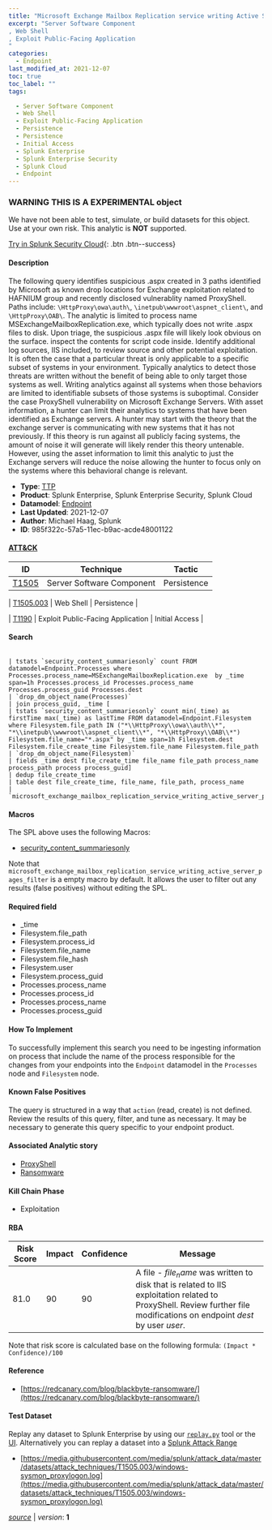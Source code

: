 ```yaml
---
title: "Microsoft Exchange Mailbox Replication service writing Active Server Pages"
excerpt: "Server Software Component
, Web Shell
, Exploit Public-Facing Application
"
categories:
  - Endpoint
last_modified_at: 2021-12-07
toc: true
toc_label: ""
tags:

  - Server Software Component
  - Web Shell
  - Exploit Public-Facing Application
  - Persistence
  - Persistence
  - Initial Access
  - Splunk Enterprise
  - Splunk Enterprise Security
  - Splunk Cloud
  - Endpoint
---
```


###  WARNING THIS IS A EXPERIMENTAL object
We have not been able to test, simulate, or build datasets for this object. Use at your own risk. This analytic is **NOT** supported.


[Try in Splunk Security Cloud](https://www.splunk.com/en_us/cyber-security.html){: .btn .btn--success}

#### Description

The following query identifies suspicious .aspx created in 3 paths identified by Microsoft as known drop locations for Exchange exploitation related to HAFNIUM group and recently disclosed vulnerablity named ProxyShell. Paths include: `\HttpProxy\owa\auth\`, `\inetpub\wwwroot\aspnet_client\`, and `\HttpProxy\OAB\`. The analytic is limited to process name MSExchangeMailboxReplication.exe, which typically does not write .aspx files to disk. Upon triage, the suspicious .aspx file will likely look obvious on the surface. inspect the contents for script code inside. Identify additional log sources, IIS included, to review source and other potential exploitation. It is often the case that a particular threat is only applicable to a specific subset of systems in your environment. Typically analytics to detect those threats are written without the benefit of being able to only target those systems as well. Writing analytics against all systems when those behaviors are limited to identifiable subsets of those systems is suboptimal. Consider the case ProxyShell vulnerability on Microsoft Exchange Servers. With asset information, a hunter can limit their analytics to systems that have been identified as Exchange servers. A hunter may start with the theory that the exchange server is communicating with new systems that it has not previously. If this theory is run against all publicly facing systems, the amount of noise it will generate will likely render this theory untenable. However, using the asset information to limit this analytic to just the Exchange servers will reduce the noise allowing the hunter to focus only on the systems where this behavioral change is relevant.

- **Type**: [TTP](https://github.com/splunk/security_content/wiki/object-Analytic-Types)
- **Product**: Splunk Enterprise, Splunk Enterprise Security, Splunk Cloud
- **Datamodel**: [Endpoint](https://docs.splunk.com/Documentation/CIM/latest/User/Endpoint)
- **Last Updated**: 2021-12-07
- **Author**: Michael Haag, Splunk
- **ID**: 985f322c-57a5-11ec-b9ac-acde48001122


#### [ATT&CK](https://attack.mitre.org/)

| ID             | Technique        |  Tactic             |
| -------------- | ---------------- |-------------------- |
| [T1505](https://attack.mitre.org/techniques/T1505/) | Server Software Component | Persistence |

| [T1505.003](https://attack.mitre.org/techniques/T1505/003/) | Web Shell | Persistence |

| [T1190](https://attack.mitre.org/techniques/T1190/) | Exploit Public-Facing Application | Initial Access |

#### Search

```

| tstats `security_content_summariesonly` count FROM datamodel=Endpoint.Processes where Processes.process_name=MSExchangeMailboxReplication.exe  by _time span=1h Processes.process_id Processes.process_name Processes.process_guid Processes.dest 
| `drop_dm_object_name(Processes)` 
| join process_guid, _time [
| tstats `security_content_summariesonly` count min(_time) as firstTime max(_time) as lastTime FROM datamodel=Endpoint.Filesystem where Filesystem.file_path IN ("*\\HttpProxy\\owa\\auth\\*", "*\\inetpub\\wwwroot\\aspnet_client\\*", "*\\HttpProxy\\OAB\\*") Filesystem.file_name="*.aspx" by _time span=1h Filesystem.dest Filesystem.file_create_time Filesystem.file_name Filesystem.file_path 
| `drop_dm_object_name(Filesystem)` 
| fields _time dest file_create_time file_name file_path process_name process_path process process_guid] 
| dedup file_create_time 
| table dest file_create_time, file_name, file_path, process_name 
| `microsoft_exchange_mailbox_replication_service_writing_active_server_pages_filter`
```

#### Macros
The SPL above uses the following Macros:
* [security_content_summariesonly](https://github.com/splunk/security_content/blob/develop/macros/security_content_summariesonly.yml)

Note that `microsoft_exchange_mailbox_replication_service_writing_active_server_pages_filter` is a empty macro by default. It allows the user to filter out any results (false positives) without editing the SPL.

#### Required field
* _time
* Filesystem.file_path
* Filesystem.process_id
* Filesystem.file_name
* Filesystem.file_hash
* Filesystem.user
* Filesystem.process_guid
* Processes.process_name
* Processes.process_id
* Processes.process_name
* Processes.process_guid


#### How To Implement
To successfully implement this search you need to be ingesting information on process that include the name of the process responsible for the changes from your endpoints into the `Endpoint` datamodel in the `Processes` node and `Filesystem` node.

#### Known False Positives
The query is structured in a way that `action` (read, create) is not defined. Review the results of this query, filter, and tune as necessary. It may be necessary to generate this query specific to your endpoint product.

#### Associated Analytic story
* [ProxyShell](/stories/proxyshell)
* [Ransomware](/stories/ransomware)


#### Kill Chain Phase
* Exploitation



#### RBA

| Risk Score  | Impact      | Confidence   | Message      |
| ----------- | ----------- |--------------|--------------|
| 81.0 | 90 | 90 | A file - $file_name$ was written to disk that is related to IIS exploitation related to ProxyShell. Review further file modifications on endpoint $dest$ by user $user$. |


Note that risk score is calculated base on the following formula: `(Impact * Confidence)/100`



#### Reference

* [https://redcanary.com/blog/blackbyte-ransomware/](https://redcanary.com/blog/blackbyte-ransomware/)



#### Test Dataset
Replay any dataset to Splunk Enterprise by using our [`replay.py`](https://github.com/splunk/attack_data#using-replaypy) tool or the [UI](https://github.com/splunk/attack_data#using-ui).
Alternatively you can replay a dataset into a [Splunk Attack Range](https://github.com/splunk/attack_range#replay-dumps-into-attack-range-splunk-server)


* [https://media.githubusercontent.com/media/splunk/attack_data/master/datasets/attack_techniques/T1505.003/windows-sysmon_proxylogon.log](https://media.githubusercontent.com/media/splunk/attack_data/master/datasets/attack_techniques/T1505.003/windows-sysmon_proxylogon.log)



[*source*](https://github.com/splunk/security_content/tree/develop/detections/experimental/endpoint/microsoft_exchange_mailbox_replication_service_writing_active_server_pages.yml) \| *version*: **1**